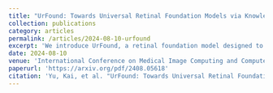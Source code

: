 ```yaml
---
title: "UrFound: Towards Universal Retinal Foundation Models via Knowledge-Guided Masked Modeling"
collection: publications
category: articles
permalink: /articles/2024-08-10-urfound
excerpt: 'We introduce UrFound, a retinal foundation model designed to learn universal representations from both multimodal retinal images and domain knowledge.'
date: 2024-08-10
venue: 'International Conference on Medical Image Computing and Computer-Assisted Intervention'
paperurl: 'https://arxiv.org/pdf/2408.05618'
citation: 'Yu, Kai, et al. "UrFound: Towards Universal Retinal Foundation Models via Knowledge-Guided Masked Modeling." arXiv preprint arXiv:2408.05618 (2024).'
---
```


<!-- The contents above will be part of a list of publications, if the user clicks the link for the publication than the contents of section will be rendered as a full page, allowing you to provide more information about the paper for the reader. When publications are displayed as a single page, the contents of the above "citation" field will automatically be included below this section in a smaller font. -->

